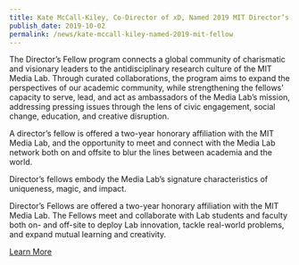 ```yaml
---
title: Kate McCall-Kiley, Co-Director of xD, Named 2019 MIT Director’s Fellow
publish_date: 2019-10-02
permalink: /news/kate-mccall-kiley-named-2019-mit-fellow
---
```

<p>
  The Director’s Fellow program connects a global community of charismatic and visionary leaders to the antidisciplinary research culture of the MIT Media Lab. Through curated collaborations, the program aims to expand the perspectives of our academic community, while strengthening the fellows’ capacity to serve, lead, and act as ambassadors of the Media Lab’s mission, addressing pressing issues through the lens of civic engagement, social change, education, and creative disruption.
</p>
<p>
  A director’s fellow is offered a two-year honorary affiliation with the MIT Media Lab, and the opportunity to meet and connect with the Media Lab network both on and offsite to blur the lines between academia and the world.
</p>
<p>
  Director’s fellows embody the Media Lab’s signature characteristics of uniqueness, magic, and impact.
</p>
<p>
  Director’s Fellows are offered a two-year honorary affiliation with the MIT Media Lab. The Fellows meet and collaborate with Lab students and faculty both on- and off-site to deploy Lab innovation, tackle real-world problems, and expand mutual learning and creativity.
</p>
<p class="news-cta">
  <a class="square-link" href="https://www.media.mit.edu/groups/directors-fellows-program/overview/" target="_blank">Learn More</a>
</p>